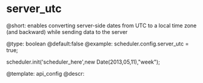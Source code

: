 server_utc
=============

@short: enables converting server-side dates from UTC to a local time zone (and backward) while sending data to the server
	

@type: boolean
@default:false
@example:
scheduler.config.server_utc = true;

scheduler.init('scheduler_here',new Date(2013,05,11),"week");

@template:	api_config
@descr:


